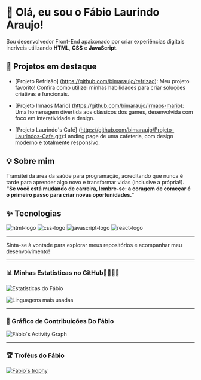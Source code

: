 # 👋 Olá, eu sou o Fábio Laurindo Araujo!

Sou desenvolvedor Front-End apaixonado por criar experiências digitais incríveis utilizando **HTML**, **CSS** e **JavaScript**.

## 🚀 Projetos em destaque

 - [Projeto Refrizão] (https://github.com/bimaraujo/refrizao): Meu projeto favorito! Confira como utilizei minhas habilidades para criar soluções criativas e funcionais.
  
 - [Projeto Irmaos Mario] (https://github.com/bimaraujo/irmaos-mario): Uma homenagem divertida aos clássicos dos games, desenvolvida com foco em interatividade e design.
  
 - [Projeto Laurindo´s Café] (https://github.com/bimaraujo/Projeto-Laurindos-Cafe.git):Landing page de uma cafeteria, com design moderno e totalmente responsivo.


## 💡 Sobre mim

Transitei da área da saúde para programação, acreditando que nunca é tarde para aprender algo novo e transformar vidas (inclusive a própria!).  
**"Se você está mudando de carreira, lembre-se: a coragem de começar é o primeiro passo para criar novas oportunidades."**

## ✨ Tecnologias

<img src="https://img.shields.io/badge/HTML5-E34F26?style=for-the-badge&logo=html5&logoColor=white" alt="html-logo"/>
<img src="https://img.shields.io/badge/CSS-239120?&style=for-the-badge&logo=css3&logoColor=white" alt="css-logo"/>
<img src="https://img.shields.io/badge/JavaScript-F7DF1E?style=for-the-badge&logo=javascript&logoColor=black" alt="javascript-logo"/>
<img src="https://img.shields.io/badge/React-20232A?style=for-the-badge&logo=react&logoColor=61DAFB" alt="react-logo"/>

---
Sinta-se à vontade para explorar meus repositórios e acompanhar meu desenvolvimento!

---
### 📊 Minhas Estatísticas no GitHub🚀🚀🚀🚀
![Estatísticas do Fábio](https://github-readme-stats.vercel.app/api?username=bimaraujo&show_icons=true&theme=dracula)

![Linguagens mais usadas](https://github-readme-stats.vercel.app/api/top-langs/?username=bimaraujo&layout=compact&theme=dracula)

---
### 🚀 Gráfico de Contribuições Do Fábio
![Fábio´s Activity Graph](https://github-readme-activity-graph.vercel.app/graph?username=bimaraujo&theme=dracula)

***
### 🏆 Troféus do Fábio
[![Fábio´s trophy](https://github-profile-trophy.vercel.app/?username=bimaraujo&theme=dracula&row=1&column=6)](https://github.com/ryo-ma/github-profile-trophy)

